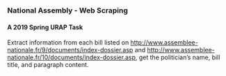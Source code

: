 ### National Assembly - Web Scraping
#### A 2019 Spring URAP Task
Extract information from each bill listed on http://www.assemblee-nationale.fr/9/documents/index-dossier.asp and http://www.assemblee-nationale.fr/10/documents/index-dossier.asp, get the politician’s name, bill title, and paragraph content.
